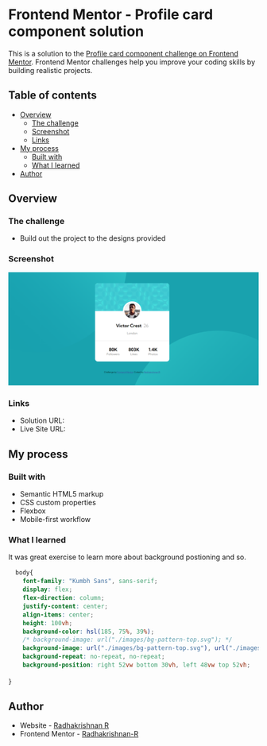 # Frontend Mentor - Profile card component solution

This is a solution to the [Profile card component challenge on Frontend Mentor](https://www.frontendmentor.io/challenges/profile-card-component-cfArpWshJ). Frontend Mentor challenges help you improve your coding skills by building realistic projects. 

## Table of contents

- [Overview](#overview)
  - [The challenge](#the-challenge)
  - [Screenshot](#screenshot)
  - [Links](#links)
- [My process](#my-process)
  - [Built with](#built-with)
  - [What I learned](#what-i-learned)
- [Author](#author)


## Overview

### The challenge

- Build out the project to the designs provided

### Screenshot

![](./Screenshot.png)


### Links

- Solution URL: 
- Live Site URL: 

## My process

### Built with

- Semantic HTML5 markup
- CSS custom properties
- Flexbox
- Mobile-first workflow


### What I learned

It was great exercise to learn more about background postioning and so.

```css
  body{
    font-family: "Kumbh Sans", sans-serif;
    display: flex;
    flex-direction: column;
    justify-content: center;
    align-items: center;
    height: 100vh;
    background-color: hsl(185, 75%, 39%);
    /* background-image: url("./images/bg-pattern-top.svg"); */
    background-image: url("./images/bg-pattern-top.svg"), url("./images/bg-pattern-bottom.svg");
    background-repeat: no-repeat, no-repeat;
    background-position: right 52vw bottom 30vh, left 48vw top 52vh;
    
}

```

## Author

- Website - [Radhakrishnan R](https://radhakrishnans-portfolio.webflow.io/)
- Frontend Mentor - [Radhakrishnan-R](https://www.frontendmentor.io/profile/Radhakrishnan-R)

